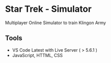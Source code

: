 # Star Trek - Simulator 

Multiplayer Online Simulator to train Klingon Army

## Tools 

- VS Code Latest with Live Server ( > 5.6.1 )
- JavaScript, HTTML, CSS
